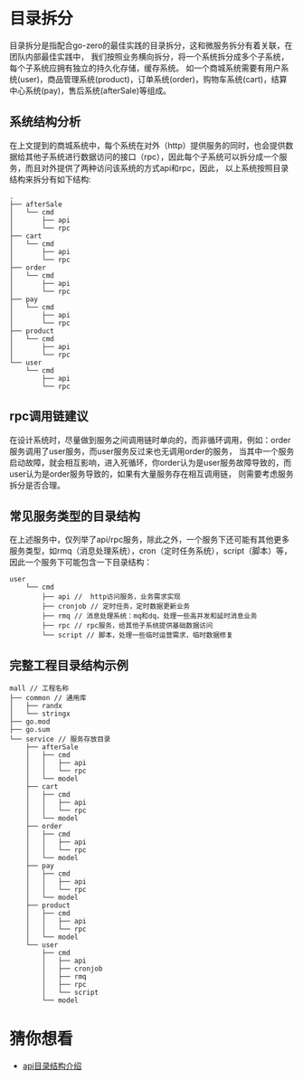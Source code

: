 # 目录拆分
目录拆分是指配合go-zero的最佳实践的目录拆分，这和微服务拆分有着关联，在团队内部最佳实践中，
我们按照业务横向拆分，将一个系统拆分成多个子系统，每个子系统应拥有独立的持久化存储，缓存系统。
如一个商城系统需要有用户系统(user)，商品管理系统(product)，订单系统(order)，购物车系统(cart)，结算中心系统(pay)，售后系统(afterSale)等组成。

## 系统结构分析
在上文提到的商城系统中，每个系统在对外（http）提供服务的同时，也会提供数据给其他子系统进行数据访问的接口（rpc），因此每个子系统可以拆分成一个服务，而且对外提供了两种访问该系统的方式api和rpc，因此，
以上系统按照目录结构来拆分有如下结构:

```text
.
├── afterSale
│   └── cmd
│       ├── api
│       └── rpc
├── cart
│   └── cmd
│       ├── api
│       └── rpc
├── order
│   └── cmd
│       ├── api
│       └── rpc
├── pay
│   └── cmd
│       ├── api
│       └── rpc
├── product
│   └── cmd
│       ├── api
│       └── rpc
└── user
    └── cmd
        ├── api
        └── rpc
```

## rpc调用链建议
在设计系统时，尽量做到服务之间调用链时单向的，而非循环调用，例如：order服务调用了user服务，而user服务反过来也无调用order的服务，
当其中一个服务启动故障，就会相互影响，进入死循环，你order认为是user服务故障导致的，而user认为是order服务导致的，如果有大量服务存在相互调用链，
则需要考虑服务拆分是否合理。

## 常见服务类型的目录结构
在上述服务中，仅列举了api/rpc服务，除此之外，一个服务下还可能有其他更多服务类型，如rmq（消息处理系统），cron（定时任务系统），script（脚本）等，
因此一个服务下可能包含一下目录结构：
```text
user
    └── cmd
        ├── api //  http访问服务，业务需求实现
        ├── cronjob // 定时任务，定时数据更新业务
        ├── rmq // 消息处理系统：mq和dq，处理一些高并发和延时消息业务
        ├── rpc // rpc服务，给其他子系统提供基础数据访问
        └── script // 脚本，处理一些临时运营需求，临时数据修复
```

## 完整工程目录结构示例
```text
mall // 工程名称
├── common // 通用库
│   ├── randx
│   └── stringx
├── go.mod
├── go.sum
└── service // 服务存放目录
    ├── afterSale
    │   ├── cmd
    │   │   ├── api
    │   │   └── rpc
    │   └── model
    ├── cart
    │   ├── cmd
    │   │   ├── api
    │   │   └── rpc
    │   └── model
    ├── order
    │   ├── cmd
    │   │   ├── api
    │   │   └── rpc
    │   └── model
    ├── pay
    │   ├── cmd
    │   │   ├── api
    │   │   └── rpc
    │   └── model
    ├── product
    │   ├── cmd
    │   │   ├── api
    │   │   └── rpc
    │   └── model
    └── user
        ├── cmd
        │   ├── api
        │   ├── cronjob
        │   ├── rmq
        │   ├── rpc
        │   └── script
        └── model
```

# 猜你想看
* [api目录结构介绍](api-dir.md)
